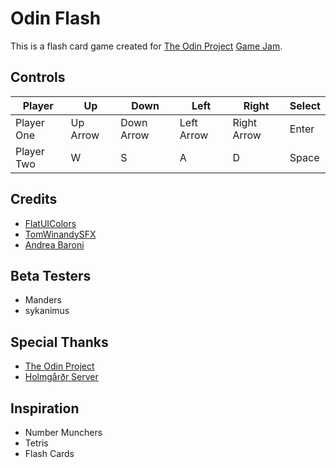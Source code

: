 # Odin Flash
This is a flash card game created for [The Odin Project](https://www.theodinproject.com/) [Game Jam](https://itch.io/jam/top-jam-1).

## Controls
| Player | Up | Down | Left | Right | Select |
| ------ | -- | ---- | ---- | ----- | ------ |
| Player One | Up Arrow | Down Arrow | Left Arrow | Right Arrow | Enter |
| Player Two | W | S | A | D | Space |

## Credits
- [FlatUIColors](https://www.flatuicolors.com/)
- [TomWinandySFX](https://www.tomwinandy.com/)
- [Andrea Baroni](https://www.andreabaroni.com)

## Beta Testers
- Manders
- sykanimus

## Special Thanks
- [The Odin Project](https://www.theodinproject.com/)
- [Holmgårðr Server](https://discord.gg/rpJ5fMbnsS)

## Inspiration
- Number Munchers
- Tetris
- Flash Cards